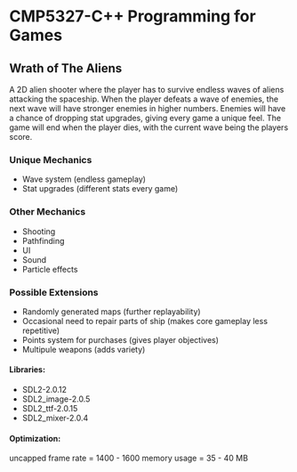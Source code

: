 # CMP5327-C++ Programming for Games

## Wrath of The Aliens
A 2D alien shooter where the player has to survive endless waves of aliens attacking the spaceship. 
When the player defeats a wave of enemies, the next wave will have stronger enemies in higher numbers. 
Enemies will have a chance of dropping stat upgrades, giving every game a unique feel.
The game will end when the player dies, with the current wave being the players score.

### Unique Mechanics
- Wave system (endless gameplay)
- Stat upgrades (different stats every game)

### Other Mechanics
- Shooting
- Pathfinding
- UI
- Sound
- Particle effects

### Possible Extensions
- Randomly generated maps (further replayability)
- Occasional need to repair parts of ship (makes core gameplay less repetitive)
- Points system for purchases (gives player objectives)
- Multipule weapons (adds variety)

#### Libraries:
- SDL2-2.0.12
- SDL2_image-2.0.5
- SDL2_ttf-2.0.15
- SDL2_mixer-2.0.4

#### Optimization:
uncapped frame rate = 1400 - 1600
memory usage = 35 - 40 MB
